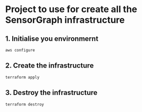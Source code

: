 # Project to use for create all the SensorGraph infrastructure 

## 1. Initialise you environmernt
```shell
aws configure
```

## 2. Create the infrastructure
```shell
terraform apply
```

## 3. Destroy the infrastructure
```shell
terraform destroy
```
